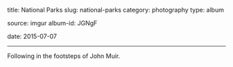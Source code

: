 title: National Parks
slug: national-parks
category: photography
type: album

source: imgur
album-id: JGNgF

date: 2015-07-07

---

Following in the footsteps of John Muir.
